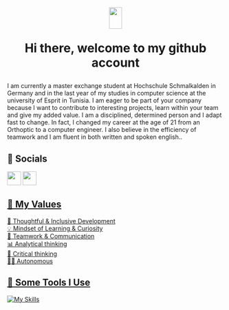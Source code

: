 
<h1 align="center">
 <img src="https://raw.githubusercontent.com/iampavangandhi/iampavangandhi/master/gifs/Hi.gif" width="30px" height="50px">

  <strong> Hi there, welcome to my github account </strong> 

</h1>
<p>
I am currently a master exchange student at Hochschule Schmalkalden in Germany and in the last year of my studies in computer science at the university of Esprit in Tunisia. I am eager to be part of your company because I want to contribute to interesting projects, learn within your team and give my added value. I am a disciplined, determined person and I adapt fast to change. In fact, I changed my career at the age of 21 from an Orthoptic to a computer engineer. I also believe in the efficiency of teamwork and I am fluent in both written and spoken english..

</p>
<h2> 🙆 Socials </h2>
<a href="https://www.facebook.com/nour.zn.961/" target="_blank" rel="noreferrer"><img src="https://raw.githubusercontent.com/danielcranney/readme-generator/main/public/icons/socials/facebook.svg" width="32" height="32" /></a>
<a href="http://www.instagram.com/bassem_jd/" target="_blank" rel="noreferrer"><img src="https://raw.githubusercontent.com/danielcranney/readme-generator/main/public/icons/socials/instagram.svg" width="32" height="32" /></a> <a href="https://www.linkedin.com/in/nour-elhouda-zemni-a5a68a166/" target="_blank" rel="noreferrer">


<!-- 
<h2>⚡️ A Few Quick Facts</h2>

- 🔭 I’m currently looking for a job as a fullstack developer
- 💬 Ask me about spring, angular, nodejs, reactJS, git, java, laravel
- 📫 How to reach me: nourelhouda.zemni@esprit.tn
-->

## 💎 My Values

🧠 Thoughtful & Inclusive Development <br/>
💡 Mindset of Learning & Curiosity <br/>
🙌 Teamwork & Communication <br/>
📊 Analytical thinking <br/>
🚨 Critical thinking <br/>
🙋‍♂️ Autonomous <br/>

<h2>🚀 Some Tools I Use</h2>

![My Skills](https://skillicons.dev/icons?i=html,css,sass,bootstrap,js,ts,java,php,jquery,r,styledcomponents,tailwind,nodejs,expressjs,angular,spring,maven,django,react,redux,laravel,symfony,dotnet,mongodb,mysql,sqlite,discord,git,github,gitlab,idea,jenkins,figma)
